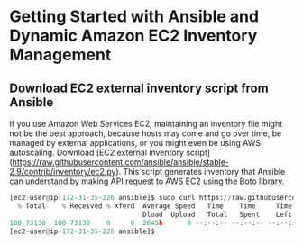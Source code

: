 # Getting Started with Ansible and Dynamic Amazon EC2 Inventory Management

## Download EC2 external inventory script from Ansible
If you use Amazon Web Services EC2, maintaining an inventory file might not be the best approach, 
because hosts may come and go over time, be managed by external applications, or you might even be using AWS autoscaling. 
Download [EC2 external inventory script] (https://raw.githubusercontent.com/ansible/ansible/stable-2.9/contrib/inventory/ec2.py).
This script generates inventory that Ansible can understand by making API request to AWS EC2 using the Boto library.

```python
[ec2-user@ip-172-31-35-226 ansible]$ sudo curl https://raw.githubusercontent.com/ansible/ansible/stable-2.9/contrib/inventory/ec2.py --output /etc/ansible/ec2.py
  % Total    % Received % Xferd  Average Speed   Time    Time     Time  Current
                                 Dload  Upload   Total   Spent    Left  Speed
100 73130  100 73130    0     0  2645k      0 --:--:-- --:--:-- --:--:-- 2645k
[ec2-user@ip-172-31-35-226 ansible]$
```

